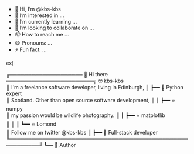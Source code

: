 - 👋 Hi, I’m @kbs-kbs
- 👀 I’m interested in ...
- 🌱 I’m currently learning ...
- 💞️ I’m looking to collaborate on ...
- 📫 How to reach me ...
- 😄 Pronouns: ...
- ⚡ Fun fact: ...

<!---
kbs-kbs/kbs-kbs is a ✨ special ✨ repository because its `README.md` (this file) appears on your GitHub profile.
You can click the Preview link to take a look at your changes.
--->

ex)

╔════════════════════ 👋 Hi there ════════════════════════╗ 🤓 kbs-kbs            
║ I'm a freelance software developer, living in Edinburgh, ║ ┣━━ 🐍 Python expert       
║ Scotland. Other than open source software development,   ║ ┃   ┣━━ ⭐ numpy            
║ my passion would be wildlife photography.                ║ ┃   ┣━━ ⭐ matplotlib    
║                                                          ║ ┃   ┗━━ ⭐ Lomond          
║ Follow me on twitter @kbs-kbs                            ║ ┣━━ 🔧 Full-stack developer
╚══════════════════════════════════════════════════════════╝ ┗━━ 📘 Author              
